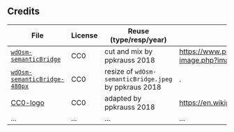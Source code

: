 ## Credits

File    | License | Reuse (type/resp/year) | original URL
--------|---------|------------------------|-----------
[`wdOsm-semanticBridge`](wdOsm-semanticBridge.jpeg)  |CC0 | cut and mix by ppkrauss 2018 | https://www.publicdomainpictures.net/en/view-image.php?image=2568
[`wdOsm-semanticBridge-480px`](wdOsm-semanticBridge-480px.jpeg)|CC0 | resize of `wdOsm-semanticBridge.jpeg` by ppkraus 2018 | .
[CC0-logo](CC0-logo-200px.png) | CC0 | adapted by ppkrauss 2018 | https://en.wikipedia.org/wiki/File:CC0_button.svg
...     | ...     |  ...         |...



